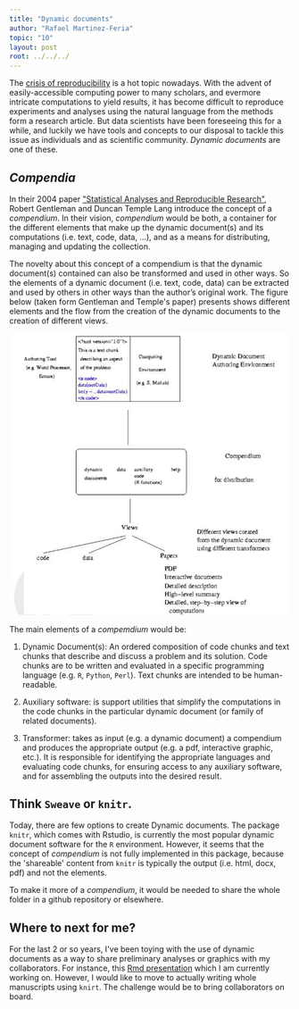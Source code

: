 ```yaml
---
title: "Dynamic documents"
author: "Rafael Martinez-Feria"
topic: "10"
layout: post
root: ../../../
---
```


The [crisis of reproducibility](http://www.nature.com/news/1-500-scientists-lift-the-lid-on-reproducibility-1.19970) is a hot topic nowadays. With the advent of easily-accessible computing power to many scholars, and evermore intricate computations to yield results, it has become difficult to reproduce experiments and analyses using the natural language from the methods form a research article. But data scientists have been foreseeing this for a while, and luckily we have tools and concepts to our disposal to tackle this issue as individuals and as scientific community. *Dynamic documents* are one of these.   

## *Compendia*

In their 2004 paper ["Statistical Analyses and Reproducible Research"](http://biostats.bepress.com/bioconductor/paper2/), Robert Gentleman and Duncan Temple Lang introduce the concept of a *compendium*. In their vision, *compendium* would be both, a container for the different elements that make up the dynamic document(s) and its computations (i.e. text, code, data, ...), and as a means for distributing, managing and updating the collection.

The novelty about this concept of a compendium is that the dynamic document(s) contained can also be transformed and used in other ways. So the elements of a dynamic document (i.e. text, code, data) can be extracted and used by others in other ways than the author’s original work. 
The figure below (taken form Gentleman and Temple's paper) presents shows different elements and the flow from the creation of the dynamic documents to the creation of different views.

![](images/diagram.png)


The main elements of a *compemdium* would be:

1. Dynamic Document(s): An ordered composition of code chunks and text chunks that describe and discuss a problem and its solution. Code chunks are to be written and evaluated in a specific programming language (e.g. `R`, `Python`, `Perl`). Text chunks are intended to be human-readable.

2. Auxiliary software: is support utilities that simplify the computations in the code chunks in the particular dynamic document (or family of related documents). 

3. Transformer: takes as input (e.g. a dynamic document) a compendium and produces the appropriate output (e.g. a pdf, interactive graphic, etc.). It is responsible for identifying the appropriate languages and evaluating code chunks, for ensuring access to any auxiliary software, and for assembling the outputs into the desired result. 

## Think `Sweave` or `knitr`.

Today, there are few options to create Dynamic documents. The package `knitr`, which comes with Rstudio, is currently the most popular dynamic document software for the `R` environment. However, it seems that the concept of *compendium* is not fully implemented in this package, because the 'shareable' content from `knitr` is typically the output (i.e. html, docx, pdf) and not the elements.

To make it more of a *compendium*, it would be needed to share the whole folder in a github repository or elsewhere.   

## Where to next for me?

For the last 2 or so years, I've been toying with the use of dynamic documents as a way to share preliminary analyses or graphics with my collaborators. For instance, this [Rmd presentation](https://dl.dropboxusercontent.com/s/6lzshg6oqk5iyco/sNUE_analysis.html?dl=0#(1)) which I am currently working on. However, I would like to move to actually writing whole manuscripts using `knirt`. The challenge would be to bring collaborators on board. 
